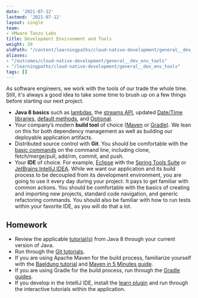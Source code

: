 ```yaml
---
date: '2021-07-12'
lastmod: '2021-07-12'
layout: single
team:
- VMware Tanzu Labs
title: Development Environment and Tools
weight: 20
oldPath: "/content/learningpaths/cloud-native-development/general__dev_env_tools.md"
aliases:
- "/outcomes/cloud-native-development/general__dev_env_tools"
- "/learningpaths/cloud-native-development/general__dev_env_tools"
tags: []
---
```


As software engineers, we work with the tools of our trade the whole time. Still, it's always a good idea to take some time to brush up on a few things before starting our next project.

* **Java 8 basics** such as [lambdas](https://howtodoinjava.com/java-8-tutorial/#lambda), the [streams API](https://howtodoinjava.com/java-8-tutorial/#stream), updated [Date/Time libraries](https://howtodoinjava.com/java-8-tutorial/#date-time), [default methods](https://howtodoinjava.com/java8/default-methods-in-java-8/), and [Optional](https://howtodoinjava.com/java8/java-8-optionals-complete-reference/).
* Your company’s modern **build tool** of choice ([Maven](https://maven.apache.org/) or [Gradle](https://gradle.org/)). We lean on this for both dependency management as well as building our deployable application artifacts.
* Distributed source control with **Git**. You should be comfortable with the [basic commands](https://www.atlassian.com/git/tutorials) on the command line, including clone, fetch/merge/pull, add/rm, commit, and push.
* Your **IDE** of choice. For example, [Eclipse](https://www.eclipse.org/) with the [Spring Tools Suite](https://spring.io/tools) or [JetBrains IntelliJ IDEA](https://www.jetbrains.com/idea/). While we want our application and its build process to be decoupled from its development environment, you are going to use it every day during your project. It pays to get familiar with common actions. You should be comfortable with the basics of creating and importing new projects, standard code navigation, and generic refactoring commands. You should also be familiar with how to run tests within your favorite IDE, as you will do that a lot.

## Homework

- Review the applicable [tutorial(s)](https://howtodoinjava.com/) from Java 8 through your current version of Java.
- Run through the [Git tutorials](https://www.atlassian.com/git/tutorials).
- If you are using Apache Maven for the build process, familiarize yourself with the [Baeldung tutorial](https://www.baeldung.com/maven) and [Maven in 5 Minutes guide](https://maven.apache.org/guides/getting-started/maven-in-five-minutes.html).
- If you are using Gradle for the build process, run through the [Gradle guides](https://gradle.org/guides).
- If you develop in the IntelliJ IDE, install the [learn plugin](https://plugins.jetbrains.com/plugin/8554-ide-features-trainer) and run through the interactive tutorials within the application.